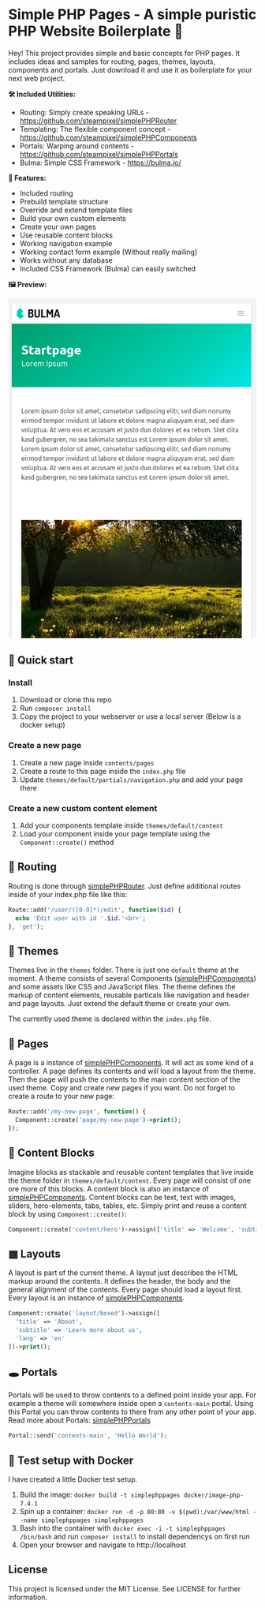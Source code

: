 # Simple PHP Pages - A simple puristic PHP Website Boilerplate 🚀
Hey! This project provides simple and basic concepts for PHP pages. It includes ideas and samples for routing, pages, themes, layouts, components and portals. Just download it and use it as boilerplate for your next web project.

__🛠 Included Utilities:__
* Routing: Simply create speaking URLs - https://github.com/steampixel/simplePHPRouter
* Templating: The flexible component concept - https://github.com/steampixel/simplePHPComponents
* Portals: Warping around contents - https://github.com/steampixel/simplePHPPortals
* Bulma: Simple CSS Framework - https://bulma.io/

__🧰 Features:__
* Included routing
* Prebuild template structure
* Override and extend template files
* Build your own custom elements
* Create your own pages
* Use reusable content blocks
* Working navigation example
* Working contact form example (Without really mailing)
* Works without any database
* Included CSS Framework (Bulma) can easily switched

__🖼 Preview:__

![preview](https://raw.githubusercontent.com/steampixel/simplePHPPages/main/preview_mobile.png)

## 📕 Quick start

### Install
1. Download or clone this repo
2. Run `composer install`
3. Copy the project to your webserver or use a local server (Below is a docker setup)

### Create a new page
1. Create a new page inside `contents/pages`
2. Create a route to this page inside the `index.php` file
3. Update `themes/default/partials/navigation.php` and add your page there

### Create a new custom content element
1. Add your components template inside `themes/default/content`
2. Load your component inside your page template using the `Component::create()` method

## 🧭 Routing
Routing is done through [simplePHPRouter](https://github.com/steampixel/simplePHPRouter). Just define additional routes inside of your index.php file like this:
```php
Route::add('/user/([0-9]*)/edit', function($id) {
  echo 'Edit user with id '.$id.'<br>';
}, 'get');
```

## 🎨 Themes
Themes live in the `themes` folder. There is just one `default` theme at the moment. A theme consists of several Components ([simplePHPComponents](https://github.com/steampixel/simplePHPComponents)) and some assets like CSS and JavaScript files. The theme defines the markup of content elements, reusable particals like navigation and header and page layouts. Just extend the default theme or create your own.

The currently used theme is declared within the `index.php` file.

## 📄 Pages
A page is a instance of [simplePHPComponents](https://github.com/steampixel/simplePHPComponents). It will act as some kind of a controller. A page defines its contents and will load a layout from the theme. Then the page will push the contents to the main content section of the used theme. Copy and create new pages if you want.
Do not forget to create a route to your new page:
```php
Route::add('/my-new-page', function() {
  Component::create('page/my-new-page')->print();
});
```

## 🧱 Content Blocks
Imagine blocks as stackable and reusable content templates that live inside the theme folder in `themes/default/content`. Every page will consist of one ore more of this blocks. A content block is also an instance of [simplePHPComponents](https://github.com/steampixel/simplePHPComponents). Content blocks can be text, text with images, sliders, hero-elements, tabs, tables, etc. Simply print and reuse a content block by using `Component::create()`:
```php
Component::create('content/hero')->assign(['title' => 'Welcome', 'subtitle' => 'Lorem Ipsum'])
```

## ▦ Layouts
A layout is part of the current theme. A layout just describes the HTML markup around the contents. It defines the header, the body and the general alignment of the contents. Every page should load a layout first. Every layout is an instance of [simplePHPComponents](https://github.com/steampixel/simplePHPComponents).
```php
Component::create('layout/boxed')->assign([
  'title' => 'About',
  'subtitle' => 'Learn more about us',
  'lang' => 'en'
])->print();
```

## 🕳 Portals
Portals will be used to throw contents to a defined point inside your app. For example a theme will somewhere inside open a `contents-main` portal. Using this Portal you can throw contents to there from any other point of your app. Read more about Portals: [simplePHPPortals](https://github.com/steampixel/simplePHPPortals)
```php
Portal::send('contents-main', 'Hello World');
```

## 🚢 Test setup with Docker
I have created a little Docker test setup.

1. Build the image: `docker build -t simplephppages docker/image-php-7.4.1`
2. Spin up a container: `docker run -d -p 80:80 -v $(pwd):/var/www/html --name simplephppages simplephppages`
3. Bash into the container with `docker exec -i -t simplephppages /bin/bash` and run `composer install` to install dependencys on first run
4. Open your browser and navigate to http://localhost

## License
This project is licensed under the MIT License. See LICENSE for further information.
